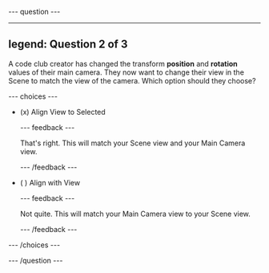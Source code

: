 
--- question ---

---
legend: Question 2 of 3
---

A code club creator has changed the transform **position** and **rotation** values of their main camera. They now want to change their view in the Scene to match the view of the camera. Which option should they choose?

--- choices ---

- (x) Align View to Selected

  --- feedback ---

  That's right. This will match your Scene view and your Main Camera view.

  --- /feedback ---

- ( ) Align with View

  --- feedback ---

  Not quite. This will match your Main Camera view to your Scene view.

  --- /feedback ---

--- /choices ---

--- /question ---

